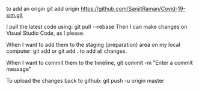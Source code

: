 to add an origin
git add origin https://github.com/SanjitRaman/Covid-19-sim.git

I pull the latest code using:
git pull --rebase
Then I can make changes on Visual Studio Code, as I please.

When I want to add them to the staging (preparation) area on my local computer:
git add <filename> or git add . to add all changes.

When I want to commit them to the timeline,
git commit -m "Enter a commit message"

To upload the changes back to github:
git push -u origin master